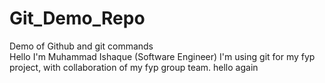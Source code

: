 # Git_Demo_Repo
Demo of Github and git commands
<br>
Hello I'm Muhammad Ishaque (Software Engineer)
I'm using git for my fyp project, with collaboration of my fyp group team. 
hello again